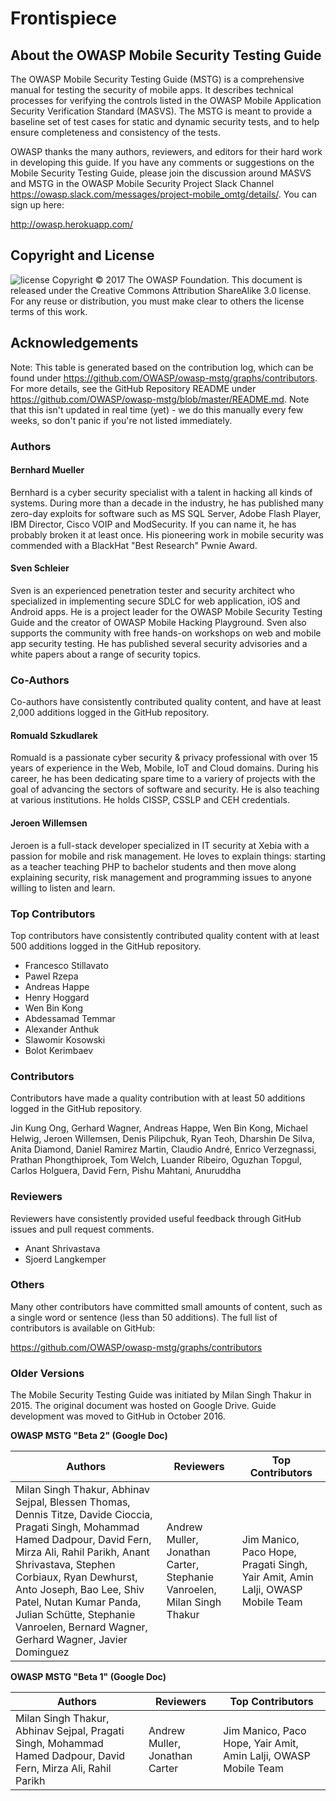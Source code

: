 # Frontispiece

## About the OWASP Mobile Security Testing Guide

The OWASP Mobile Security Testing Guide (MSTG) is a comprehensive manual for testing the security of mobile apps. It describes technical processes for verifying the controls listed in the OWASP Mobile Application Security Verification Standard (MASVS). The MSTG is meant to provide a baseline set of test cases for static and dynamic security tests, and to help ensure completeness and consistency of the tests.

OWASP thanks the many authors, reviewers, and editors for their hard work in developing this guide. If you have any comments or suggestions on the Mobile Security Testing Guide, please join the discussion around MASVS and MSTG in the OWASP Mobile Security Project Slack Channel https://owasp.slack.com/messages/project-mobile_omtg/details/. You can sign up here:

http://owasp.herokuapp.com/

## Copyright and License

![license](Images/license.png)
Copyright © 2017 The OWASP Foundation. This document is released under the Creative Commons Attribution ShareAlike 3.0 license. For any reuse or distribution, you must make clear to others the license terms of this work.

## Acknowledgements

Note: This table is generated based on the contribution log, which can be found under https://github.com/OWASP/owasp-mstg/graphs/contributors. For more details, see the GitHub Repository README under https://github.com/OWASP/owasp-mstg/blob/master/README.md. Note that this isn't updated in real time (yet) - we do this manually every few weeks, so don't panic if you're not listed immediately.

### Authors

#### Bernhard Mueller

Bernhard is a cyber security specialist with a talent in hacking all kinds of systems. During more than a decade in the industry, he has published many zero-day exploits for software such as MS SQL Server, Adobe Flash Player, IBM Director, Cisco VOIP and ModSecurity. If you can name it, he has probably broken it at least once. His pioneering work in mobile security was commended with a BlackHat "Best Research" Pwnie Award.

#### Sven Schleier

Sven is an experienced penetration tester and security architect who specialized in implementing secure SDLC for web application, iOS and Android apps. He is a project leader for the OWASP Mobile Security Testing Guide and the creator of OWASP Mobile Hacking Playground. Sven also supports the community with free hands-on workshops on web and mobile app security testing. He has published several security advisories and a white papers about a range of security topics.

### Co-Authors

Co-authors have consistently contributed quality content, and have at least 2,000 additions logged in the GitHub repository.

#### Romuald Szkudlarek

Romuald is a passionate cyber security & privacy professional with over 15 years of experience in the Web, Mobile, IoT and Cloud domains. During his career, he has been dedicating spare time to a variery of projects with the goal of advancing the sectors of software and security. He is also teaching at various institutions. He holds CISSP, CSSLP and CEH credentials.

#### Jeroen Willemsen

Jeroen is a full-stack developer specialized in IT security at Xebia with a passion for mobile and risk management. He loves to explain things: starting as a teacher teaching PHP to bachelor students and then move along explaining security, risk management and programming issues to anyone willing to listen and learn.

### Top Contributors

Top contributors have consistently contributed quality content with at least 500 additions logged in the GitHub repository.

- Francesco Stillavato
- Pawel Rzepa
- Andreas Happe
- Henry Hoggard
- Wen Bin Kong
- Abdessamad Temmar
- Alexander Anthuk
- Slawomir Kosowski
- Bolot Kerimbaev

### Contributors

Contributors have made a quality contribution with at least 50 additions logged in the GitHub repository.

Jin Kung Ong, Gerhard Wagner, Andreas Happe, Wen Bin Kong, Michael Helwig, Jeroen Willemsen, Denis Pilipchuk, Ryan Teoh,  Dharshin De Silva, Anita Diamond, Daniel Ramirez Martin, Claudio André, Enrico Verzegnassi, Prathan Phongthiproek, Tom Welch, Luander Ribeiro, Oguzhan Topgul, Carlos Holguera, David Fern, Pishu Mahtani, Anuruddha

### Reviewers

Reviewers have consistently provided useful feedback through GitHub issues and pull request comments.

- Anant Shrivastava
- Sjoerd Langkemper

### Others

Many other contributors have committed small amounts of content, such as a single word or sentence (less than 50 additions). The full list of contributors is available on GitHub:

https://github.com/OWASP/owasp-mstg/graphs/contributors

### Older Versions

The Mobile Security Testing Guide was initiated by Milan Singh Thakur in 2015. The original document was hosted on Google Drive. Guide development was moved to GitHub in October 2016.

**OWASP MSTG "Beta 2" (Google Doc)**

| Authors | Reviewers | Top Contributors |
| --- | --- | --- |
| Milan Singh Thakur, Abhinav Sejpal, Blessen Thomas, Dennis Titze, Davide Cioccia, Pragati Singh, Mohammad Hamed Dadpour, David Fern, Mirza Ali, Rahil Parikh, Anant Shrivastava, Stephen Corbiaux, Ryan Dewhurst, Anto Joseph, Bao Lee, Shiv Patel, Nutan Kumar Panda, Julian Schütte, Stephanie Vanroelen, Bernard Wagner, Gerhard Wagner, Javier Dominguez | Andrew Muller, Jonathan Carter, Stephanie Vanroelen, Milan Singh Thakur  | Jim Manico, Paco Hope, Pragati Singh, Yair Amit, Amin Lalji, OWASP Mobile Team|

**OWASP MSTG "Beta 1" (Google Doc)**

| Authors | Reviewers | Top Contributors |
| --- | --- | --- |
| Milan Singh Thakur, Abhinav Sejpal, Pragati Singh, Mohammad Hamed Dadpour, David Fern, Mirza Ali, Rahil Parikh | Andrew Muller, Jonathan Carter | Jim Manico, Paco Hope, Yair Amit, Amin Lalji, OWASP Mobile Team  |
